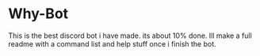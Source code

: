 # Why-Bot

This is the best discord bot i have made. its about 10% done. Ill make a full readme with a command list and help stuff once i finish the bot.
